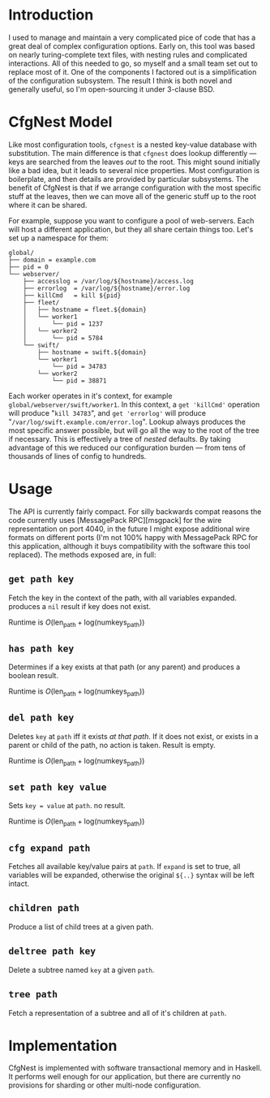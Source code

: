 # Introduction

I used to manage and maintain a very complicated pice of code that has a great deal of complex configuration options. Early on, this tool was based on nearly turing-complete text files, with nesting rules and complicated interactions. All of this needed to go, so myself and a small team set out to replace most of it. One of the components I factored out is a simplification of the configuration subsystem. The result I think is both novel and generally useful, so I'm open-sourcing it under 3-clause BSD. 

# CfgNest Model

Like most configuration tools, `cfgnest` is a nested key-value database with substitution. The main difference is that `cfgnest` does lookup differently — keys are searched from the leaves *out* to the root. This might sound initially like a bad idea, but it leads to several nice properties. Most configuration is boilerplate, and then details are provided by particular subsystems. The benefit of CfgNest is that if we arrange configuration with the most specific stuff at the leaves, then we can move all of the generic stuff up to the root where it can be shared.

For example, suppose you want to configure a pool of web-servers. Each will host a different application, but they all share certain things too. Let's set up a namespace for them:

    global/
    ├── domain = example.com
    ├── pid = 0
    └── webserver/
        ├── accesslog = /var/log/${hostname}/access.log
        ├── errorlog  = /var/log/${hostname}/error.log
        ├── killCmd   = kill ${pid}
        ├── fleet/
        │   ├── hostname = fleet.${domain}
        │   └── worker1
        │       └── pid = 1237
        │   └── worker2
        │       └── pid = 5784
        └── swift/
            ├── hostname = swift.${domain}
            └── worker1
                └── pid = 34783
            └── worker2
                └── pid = 38871

Each worker operates in it's context, for example `global/webserver/swift/worker1`. In this context, a `get 'killCmd'` operation  will produce "`kill 34783`", and `get 'errorlog'` will produce "`/var/log/swift.example.com/error.log`". Lookup always produces the most specific answer possible, but will go all the way to the root of the tree if necessary. This is effectively a tree of *nested* defaults. By taking advantage of this we reduced our configuration burden — from tens of thousands of lines of config to hundreds. 

# Usage

The API is currently fairly compact. For silly backwards compat reasons the code currently uses [MessagePack RPC][msgpack] for the wire representation on port 4040, in the future I might expose additional wire formats on different ports (I'm not 100% happy with MessagePack RPC for this application, although it buys compatibility with the software this tool replaced). The methods exposed are, in full:

## `get path key`

Fetch the key in the context of the path, with all variables expanded. produces a `nil` result if key does not exist. 

Runtime is $O(\text{len}_\text{path}+\text{log}(\text{numkeys}_\text{path}))$

## `has path key`

Determines if a key exists at that path (or any parent) and produces a boolean result. 

Runtime is $O(\text{len}_\text{path}+\text{log}(\text{numkeys}_\text{path}))$


## `del path key`

Deletes `key` at `path` iff it exists *at that path*. If it does not exist, or exists in a parent or child of the path, no action is taken. Result is empty. 

Runtime is $O(\text{len}_\text{path}+\text{log}(\text{numkeys}_\text{path}))$

## `set path key value`

Sets `key = value` at `path`. no result. 

Runtime is $O(\text{len}_\text{path}+\text{log}(\text{numkeys}_\text{path}))$

## `cfg expand path`

Fetches all available key/value pairs at `path`. If `expand` is set to true, all variables will be expanded, otherwise the original `${..}` syntax will be left intact.
 
## `children path`

Produce a list of child trees at a given path. 

## `deltree path key`

Delete a subtree named `key` at a given `path`.

## `tree path`

Fetch a representation of a subtree and all of it's children at `path`.


# Implementation

CfgNest is implemented with software transactional memory and in Haskell. It performs well enough for our application, but there are currently no provisions for sharding or other multi-node configuration. 

